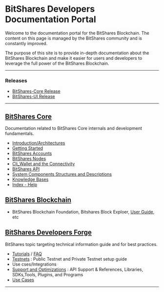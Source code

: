 # BitShares Developers Documentation Portal

Welcome to the documentation portal for the BitShares Blockchain. The content on this page is managed by the BitShares community and is constantly improved.

The purpose of this site is to provide in-depth documentation about the BitShares Blockchain and make it easier for users and developers to leverage the full power of the BitShares Blockchain.

***

### Releases
- [BitShares-Core Release](https://github.com/bitshares/bitshares-core/releases)
- [BitShares-UI Release](https://github.com/bitshares/bitshares-ui/releases)

***

## [BitShares Core](/core/README.md#bitshares-core)
Documentation related to BitShares Core internals and development fundamentals. 

- [Introduction/Architectures](/core/intro/README.md#introduction--architectures)
- [Getting Started](/core/installation/README.md#development-environment--getting-started)
- [BitShares Accounts](/core/accounts/README.md#bitshares-accounts)
- [BitShares Nodes](/core/nodes_full_witness/README.md#bitshares-nodes-and-p2p-network)
- [Cli_Wallet and the Connectivity](/core/wallet/README.md#cli_wallet-and-the-connectivity)
- [BitShares API](/core/api/README.md#bitshares-api) 
- [System Components Structures and Descriptions](/core/components/README.md#components-structures-and-descriptions)
- [Knowledge Bases](/core/knowledge_base/README.md#knowledge-base)
- [Index - Help](/core/help/index.md#help)



## [BitShares Blockchain](/core/bitshares_blockchain/README.md#bitshares-blockchain)
- BitShares Blockchain Foundation, Bitshares Block Exploer, [User Guide](https://github.com/bitshares/how.bitshares.works/tree/master/bbf/user_guide#user-guide), etc 



## [BitShares Developers Forge](/forge/README.md#bts-developers-forge)
BitShares topic targeting technical information guide and for best practices.

- [Tutorials](/core/tutorials/Readme.md#tutorials) / [FAQ](/core/tutorials/FAQ.md#frequently-asked-questions---list-all)
- [Testnets](/core/testnets/README.md#testnets)
  : Public Testnet and Private Testnet setup guide
- Use cses/Integrations
- [Support and Optimizations](/forge/supports.md#support-and-optimizations) 
  : API Support & References, Libraries, SDKs,Tools, Plugins, and Programs
- [Use Cases](/forge/use_cases/README.md#use-cases)

***

